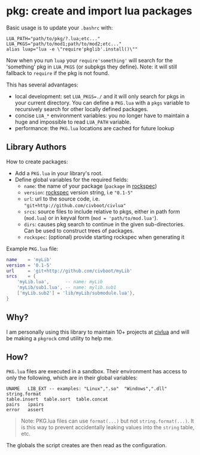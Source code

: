 # pkg: create and import lua packages

Basic usage is to update your `.bashrc` with:

```
LUA_PATH="path/to/pkg/?.lua;etc..."
LUA_PKGS="path/to/mod1;path/to/mod2;etc..."
alias luap="lua -e \"require'pkglib'.install()\""
```

Now when you run `luap` your `require'something'` will search for the
'something' pkg in `LUA_PKGS` (or subpkgs they define). Note: it will still
fallback to `require` if the pkg is not found.

This has several advantages:

* local development: set `LUA_PKGS=./` and it will only search for pkgs in
  your current directory. You can define a `PKG.lua` with a `pkgs` variable to
  recursively search for other locally defined packages.
* concise `LUA_*` environment variables: you no longer have to maintain a huge
  and impossible to read `LUA_PATH` variable.
* performance: the `PKG.lua` locations are cached for future lookup

## Library Authors

How to create packages:
* Add a `PKG.lua` in your library's root.
* Define global variables for the required fields:
  * `name`: the name of your package (`package` in [rockspec])
  * `version`: [rockspec] version string, i.e `"0.1-5"`
  * `url`: url to the source code, i.e. `"git+http://github.com/civboot/civlua"`
  * `srcs`: source files to include relative to pkgs, either in path form (`mod.lua`)
    or in keyval form (`mod = 'path/to/mod.lua'`).
  * `dirs`: causes pkg search to continue in the given sub-directories.
    Can be used to construct trees of packages.
  * `rockspec`: (optional) provide starting rockspec when generating it

Example `PKG.lua` file:
```lua
name    = 'myLib'
version = '0.1-5'
url     = 'git+http://github.com/civboot/myLib'
srcs    = {
    'myLib.lua',      -- name: myLib
    'myLib/sub1.lua', -- name: mylib.sub1
    ['myLib.sub2'] = 'lib/myLib/submodule.lua'},
}
```

[rockspec]: https://github.com/luarocks/luarocks/wiki/Rockspec-format

## Why?
I am personally using this library to maintain 10+ projects at
[civlua](http://github.com/civboot/civlua) and will be making a `pkgrock`
cmd utility to help me.

## How?
`PKG.lua` files are executed in a sandbox. Their environment has access to only
the following, which are in their global variables:

```
UNAME   LIB_EXT -- examples: "Linux",".so"  "Windows",".dll"
string.format
table.insert  table.sort  table.concat
pairs   ipairs
error   assert
```

> Note: PKG.lua files can use `format(...)` but not `string.format(...)`. It is
> this way to prevent accidentally leaking values into the `string` table, etc.

The globals the script creates are then read as the configuration.

